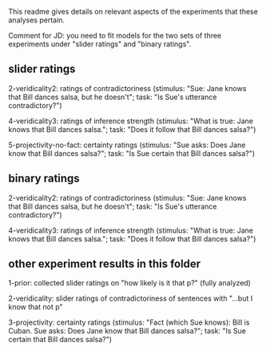 This readme gives details on relevant aspects of the experiments that these analyses pertain.

Comment for JD: you need to fit models for the two sets of three experiments under "slider ratings" and "binary ratings".

## slider ratings
2-veridicality2: ratings of contradictoriness (stimulus: "Sue: Jane knows that Bill dances salsa, but he doesn't"; task: "Is Sue's utterance contradictory?")

4-veridicality3: ratings of inference strength (stimulus: "What is true: Jane knows that Bill dances salsa."; task: "Does it follow that Bill dances salsa?")

5-projectivity-no-fact: certainty ratings (stimulus: "Sue asks: Does Jane know that Bill dances salsa?"; task: "Is Sue certain that Bill dances salsa?")


## binary ratings
2-veridicality2: ratings of contradictoriness (stimulus: "Sue: Jane knows that Bill dances salsa, but he doesn't"; task: "Is Sue's utterance contradictory?")


4-veridicality3: ratings of inference strength (stimulus: "What is true: Jane knows that Bill dances salsa."; task: "Does it follow that Bill dances salsa?")


## other experiment results in this folder
1-prior: collected slider ratings on "how likely is it that p?" (fully analyzed)

2-veridicality: slider ratings of contradictoriness of sentences with "...but I know that not p"

3-projectivity: certainty ratings (stimulus: "Fact (which Sue knows): Bill is Cuban. Sue asks: Does Jane know that Bill dances salsa?"; task: "Is Sue certain that Bill dances salsa?")



